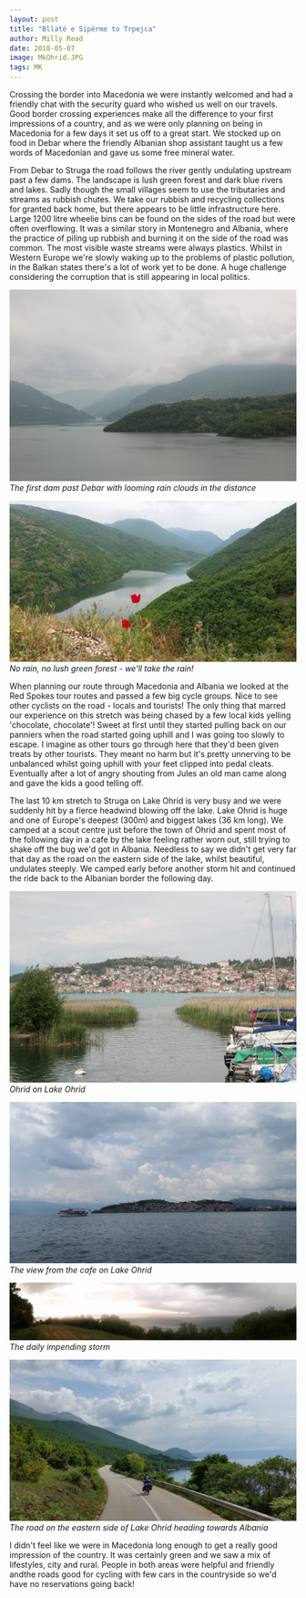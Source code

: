 ```yaml
---
layout: post
title: "Bllatë e Sipërme to Trpejca"
author: Milly Read
date: 2018-05-07
image: MkOhrid.JPG
tags: MK  
---
```


Crossing the border into Macedonia we were instantly welcomed and had a friendly chat with the security guard who wished us well on our travels. Good border crossing experiences make all the difference to your first impressions of a country, and as we were only planning on being in Macedonia for a few days it set us off to a great start.  We stocked up on food in Debar where the friendly Albanian shop assistant taught us a few words of Macedonian and gave us some free mineral water.  

From Debar to Struga the road follows the river gently undulating upstream past a few dams. The landscape is lush green forest and dark blue rivers and lakes. Sadly though the small villages seem to use the tributaries and streams as rubbish chutes. We take our rubbish and recycling collections for granted back home, but there appears to be little infrastructure here. Large 1200 litre wheelie bins can be found on the sides of the road but were often overflowing. It was a similar story in Montenegro and Albania, where the practice of piling up rubbish and burning it on the side of the road was common. The most visible waste streams were always plastics. Whilst in Western Europe  we're slowly waking up to the problems of plastic pollution, in the Balkan states there's a lot of work yet to be done. A huge challenge considering the corruption that is still appearing in local politics. 

![MkRain](assets/img/MkRain.JPG) *The first dam past Debar with looming rain clouds in the distance*

![MkPoppy](assets/img/MkPoppy.jpg) *No rain, no lush green forest - we'll take the rain!*

When planning our route through Macedonia and Albania we looked at the Red Spokes tour routes and passed a few big cycle groups. Nice to see other cyclists on the road - locals and tourists! The only thing that marred our experience on this stretch was being chased by a few local kids yelling 'chocolate, chocolate'! Sweet at first until they started pulling back on our panniers when the road started going uphill and I was going too slowly to escape. I imagine as other tours go through here that they'd been given treats by other tourists. They meant no harm but it's pretty unnerving to be unbalanced whilst going uphill with your feet clipped into pedal cleats. Eventually after a lot of angry shouting from Jules an old man came along and gave the kids a good telling off.

The last 10 km stretch to Struga on Lake Ohrid is very busy and we were suddenly hit by a fierce headwind blowing off the lake. Lake Ohrid is huge and one of Europe's deepest (300m) and biggest lakes (36 km long). We camped at a scout centre just before the town of Ohrid and spent most of the following day in a cafe by the lake feeling rather worn out, still trying to shake off the bug we'd got in Albania. Needless to say we didn't get very far that day as the road on the eastern side of the lake, whilst beautiful, undulates steeply. We camped early before another storm hit and continued the ride back to the Albanian border the following day.  

![MkOhrid](assets/img/MkOhrid.JPG) *Ohrid on Lake Ohrid*

![MkBoat](assets/img/MkBoat.jpg) *The view from the cafe on Lake Ohrid*

![MkPano](assets/img/MkPano.jpg) *The daily impending storm*

![MkMilly](assets/img/MkMilly.jpg) *The road on the eastern side of Lake Ohrid heading towards Albania* 

I didn't feel like we were in Macedonia long enough to get a really good impression of the country. It was certainly green and we saw a mix of lifestyles, city and rural. People in both areas were helpful and friendly andthe roads good for cycling with few cars in the countryside so we'd have no reservations going back!





